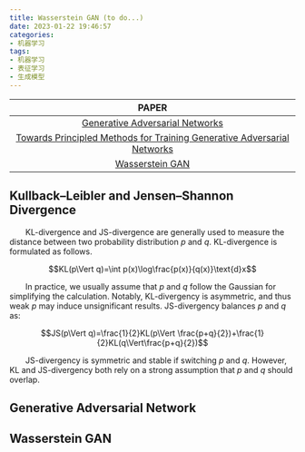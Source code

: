 ```yaml
---
title: Wasserstein GAN (to do...)
date: 2023-01-22 19:46:57
categories:
- 机器学习
tags:
- 机器学习
- 表征学习
- 生成模型
---
```


|PAPER
|:-:
|<a href="https://arxiv.org/abs/1406.2661">Generative Adversarial Networks</a>
|<a href="https://arxiv.org/abs/1701.04862">Towards Principled Methods for Training Generative Adversarial Networks</a>
|<a href="https://arxiv.org/abs/1701.07875">Wasserstein GAN</a>

## Kullback–Leibler and Jensen–Shannon Divergence
&emsp;&emsp;KL-divergence and JS-divergence are generally used to measure the distance between two probability distribution $p$ and $q$. KL-divergence is formulated as follows.

$$KL(p\Vert q)=\int p(x)\log\frac{p(x)}{q(x)}\text{d}x$$

&emsp;&emsp;In practice, we usually assume that $p$ and $q$ follow the Gaussian for simplifying the calculation. Notably, KL-divergency is asymmetric, and thus weak $p$ may induce unsignificant results. JS-divergency balances $p$ and $q$ as:

$$JS(p\Vert q)=\frac{1}{2}KL(p\Vert \frac{p+q}{2})+\frac{1}{2}KL(q\Vert\frac{p+q}{2})$$

&emsp;&emsp;JS-divergency is symmetric and stable if switching $p$ and $q$. However, KL and JS-divergency both rely on a strong assumption that $p$ and $q$ should overlap.

## Generative Adversarial Network

## Wasserstein GAN